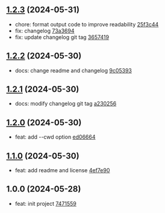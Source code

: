 ## [1.2.3](https://github.com/tomjs/vscode/compare/vscode-dev%401.2.2...vscode-dev%401.2.3) (2024-05-31)

- chore: format output code to improve readability [25f3c44](https://github.com/tomjs/vscode/commit/25f3c44)
- fix: changelog [73a3694](https://github.com/tomjs/vscode/commit/73a3694)
- fix: update changelog git tag [3657419](https://github.com/tomjs/vscode/commit/3657419)

## [1.2.2](https://github.com/tomjs/vscode/compare/vscode-dev%401.2.1...vscode-dev%401.2.2) (2024-05-30)

- docs: change readme and changelog [9c05393](https://github.com/tomjs/vscode/commit/9c05393)

## [1.2.1](https://github.com/tomjs/vscode/compare/vscode-dev%401.2.0...vscode-dev%401.2.1) (2024-05-30)

- docs: modify changelog git tag [a230256](https://github.com/tomjs/vscode/commit/a230256)

## [1.2.0](https://github.com/tomjs/vscode/compare/vscode-dev%401.1.0...vscode-dev%401.2.0) (2024-05-30)

- feat: add --cwd option [ed06664](https://github.com/tomjs/vscode/commit/ed06664)

## [1.1.0](https://github.com/tomjs/vscode/compare/vscode-dev%401.0.0...vscode-dev%401.1.0) (2024-05-30)

- feat: add readme and license [4ef7e90](https://github.com/tomjs/vscode/commit/4ef7e90)

## 1.0.0 (2024-05-28)

- feat: init project [7471559](https://github.com/tomjs/vscode/commit/7471559)
